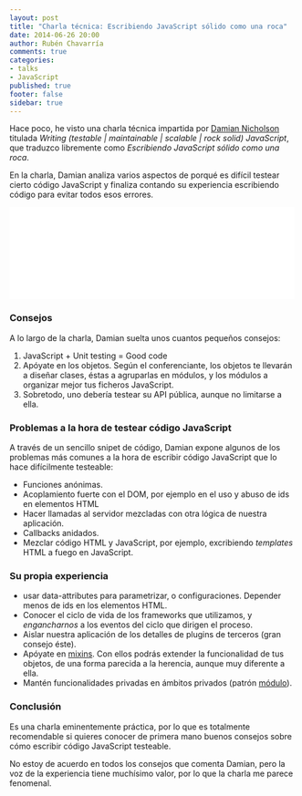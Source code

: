 ```yaml
---
layout: post
title: "Charla técnica: Escribiendo JavaScript sólido como una roca"
date: 2014-06-26 20:00
author: Rubén Chavarría
comments: true
categories: 
- talks
- JavaScript
published: true
footer: false
sidebar: true
---
```


Hace poco, he visto una charla técnica impartida por
[Damian Nicholson](https://twitter.com/damian)
titulada *Writing (testable | maintainable | scalable | rock solid) JavaScript*,
que traduzco libremente como *Escribiendo JavaScript sólido como una roca*.

En la charla, Damian analiza varios aspectos de porqué es difícil testear
cierto código JavaScript y finaliza contando su experiencia escribiendo código
para evitar todos esos errores. 

<!-- more -->

<iframe src="//player.vimeo.com/video/68526881" width="500" height="161" frameborder="0" webkitallowfullscreen mozallowfullscreen allowfullscreen></iframe>

### Consejos

A lo largo de la charla, Damian suelta unos cuantos pequeños consejos:

1. JavaScript + Unit testing = Good code
2. Apóyate en los objetos. Según el conferenciante, los objetos te llevarán a 
diseñar clases, éstas a agruparlas en módulos, y los módulos a organizar mejor
tus ficheros JavaScript.
3. Sobretodo, uno debería testear su API pública, aunque no limitarse a ella.

### Problemas a la hora de testear código JavaScript

A través de un sencillo snipet de código, Damian expone algunos de los problemas
más comunes a la hora de escribir código JavaScript que lo hace difícilmente
testeable:

- Funciones anónimas.
- Acoplamiento fuerte con el DOM, por ejemplo en el uso y abuso de ids en elementos
HTML
- Hacer llamadas al servidor mezcladas con otra lógica de nuestra aplicación.
- Callbacks anidados.
- Mezclar código HTML y JavaScript, por ejemplo, excribiendo *templates* HTML a 
fuego en JavaScript.

### Su propia experiencia

- usar data-attributes para parametrizar, o configuraciones. Depender menos de ids
en los elementos HTML.
- Conocer el ciclo de vida de los frameworks que utilizamos, y *engancharnos* a los
eventos del ciclo que dirigen el proceso.
- Aislar nuestra aplicación de los detalles de plugins de terceros (gran consejo éste).
- Apóyate en [mixins](http://lostechies.com/derickbailey/2012/10/07/javascript-mixins-beyond-simple-object-extension).
Con ellos podrás extender la funcionalidad de tus objetos, de una forma parecida a
la herencia, aunque muy diferente a ella.
- Mantén funcionalidades privadas en ámbitos privados
(patrón [módulo](http://www.codeproject.com/Articles/247241/Javascript-Module-Pattern)).

### Conclusión

Es una charla eminentemente práctica, por lo que es totalmente recomendable
si quieres conocer de primera mano buenos consejos sobre cómo escribir código
JavaScript testeable.

No estoy de acuerdo en todos los consejos que comenta Damian, pero la voz de
la experiencia tiene muchísimo valor, por lo que la charla me parece fenomenal.
